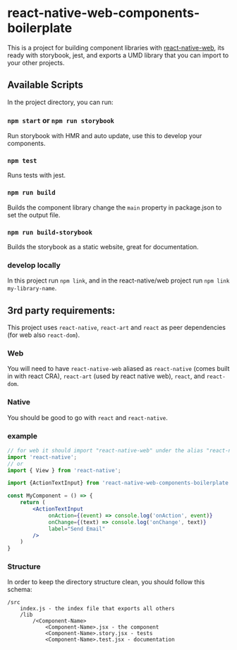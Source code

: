 # react-native-web-components-boilerplate

This is a project for building component libraries with [react-native-web](https://github.com/necolas/react-native-web), its ready with storybook, jest, and exports a UMD library that you can import to your other projects.


## Available Scripts

In the project directory, you can run:

### `npm start` or `npm run storybook`

Run storybook with HMR and auto update, use this to develop your components.

### `npm test`

Runs tests with jest.

### `npm run build`

Builds the component library change the `main` property in package.json to set the output file.

### `npm run build-storybook`

Builds the storybook as a static website, great for documentation.

### develop locally
In this project run `npm link`, and in the react-native/web project run `npm link my-library-name`.

## 3rd party requirements:

This project uses `react-native`, `react-art` and `react` as peer dependencies (for web also `react-dom`).

### Web
You will need to have `react-native-web` aliased as `react-native` (comes built in with react CRA), `react-art` (used by react native web), `react`, and `react-dom`.

### Native
You should be good to go with `react` and `react-native`.


### example

```jsx harmony
// for web it should import "react-native-web" under the alias "react-native".
import 'react-native';
// or
import { View } from 'react-native';

import {ActionTextInput} from 'react-native-web-components-boilerplate';

const MyComponent = () => {
    return (
        <ActionTextInput
             onAction={(event) => console.log('onAction', event)}
             onChange={(text) => console.log('onChange', text)}
             label="Send Email" 
        />
    )
}
```


### Structure

In order to keep the directory structure clean, you should follow this schema:

```
/src
    index.js - the index file that exports all others
    /lib
        /<Component-Name>
            <Component-Name>.jsx - the component
            <Component-Name>.story.jsx - tests
            <Component-Name>.test.jsx - documentation
```
